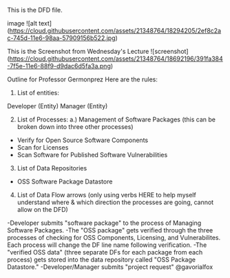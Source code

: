 This is the DFD file.


image
![alt text] (https://cloud.githubusercontent.com/assets/21348764/18294205/2ef8c2ac-745d-11e6-98aa-57909156b522.jpg)

This is the Screenshot from Wednesday's Lecture
![screenshot] (https://cloud.githubusercontent.com/assets/21348764/18692196/391fa384-7f5e-11e6-88f9-d9dac6d5fa3a.png)


Outline for Professor Germonprez
Here are the rules:
1. List of entities:

Developer (Entity)
Manager (Entity)

2. List of Processes:
a.) Management of Software Packages
(this can be broken down into three other processes)
- Verify for Open Source Software Components
- Scan for Licenses
- Scan Software for Published Software Vulnerabilities

3. List of Data Repositories

- OSS Software Package Datastore

4. List of Data Flow arrows (only using verbs HERE to help myself understand where & which direction the processes are going, cannot allow on the DFD)

-Developer submits "software package" to the process of Managing Software Packages.
-The "OSS package" gets verified through the three processes of checking for OSS Components, Licensing, and Vulnerabilites. Each process will change the DF line name following verification.
-The "verified OSS data" (three separate DFs for each package from each process) gets stored into the data repository called "OSS Package Datastore."
-Developer/Manager submits "project request"
 @gavorialfox
